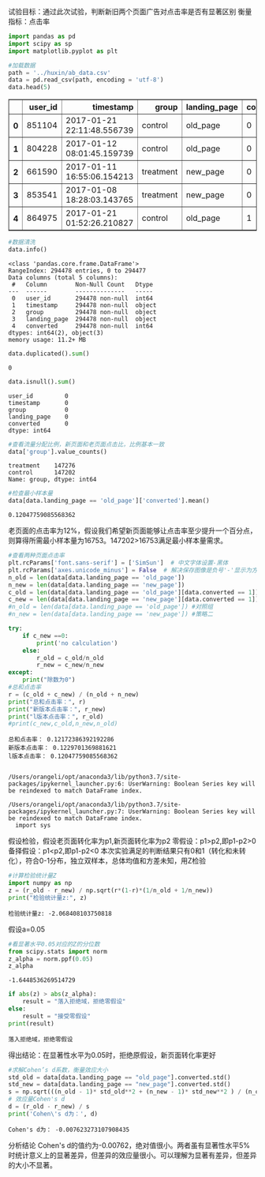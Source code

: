 试验目标：通过此次试验，判断新旧两个页面广告对点击率是否有显著区别
衡量指标：点击率


```python
import pandas as pd
import scipy as sp
import matplotlib.pyplot as plt
```


```python
#加载数据
path = '../huxin/ab_data.csv'
data = pd.read_csv(path, encoding = 'utf-8')
data.head(5)
```




<div>
<style scoped>
    .dataframe tbody tr th:only-of-type {
        vertical-align: middle;
    }

    .dataframe tbody tr th {
        vertical-align: top;
    }
    
    .dataframe thead th {
        text-align: right;
    }
</style>
<table border="1" class="dataframe">
  <thead>
    <tr style="text-align: right;">
      <th></th>
      <th>user_id</th>
      <th>timestamp</th>
      <th>group</th>
      <th>landing_page</th>
      <th>converted</th>
    </tr>
  </thead>
  <tbody>
    <tr>
      <th>0</th>
      <td>851104</td>
      <td>2017-01-21 22:11:48.556739</td>
      <td>control</td>
      <td>old_page</td>
      <td>0</td>
    </tr>
    <tr>
      <th>1</th>
      <td>804228</td>
      <td>2017-01-12 08:01:45.159739</td>
      <td>control</td>
      <td>old_page</td>
      <td>0</td>
    </tr>
    <tr>
      <th>2</th>
      <td>661590</td>
      <td>2017-01-11 16:55:06.154213</td>
      <td>treatment</td>
      <td>new_page</td>
      <td>0</td>
    </tr>
    <tr>
      <th>3</th>
      <td>853541</td>
      <td>2017-01-08 18:28:03.143765</td>
      <td>treatment</td>
      <td>new_page</td>
      <td>0</td>
    </tr>
    <tr>
      <th>4</th>
      <td>864975</td>
      <td>2017-01-21 01:52:26.210827</td>
      <td>control</td>
      <td>old_page</td>
      <td>1</td>
    </tr>
  </tbody>
</table>
</div>




```python
#数据清洗 
data.info()
```

    <class 'pandas.core.frame.DataFrame'>
    RangeIndex: 294478 entries, 0 to 294477
    Data columns (total 5 columns):
     #   Column        Non-Null Count   Dtype 
    ---  ------        --------------   ----- 
     0   user_id       294478 non-null  int64 
     1   timestamp     294478 non-null  object
     2   group         294478 non-null  object
     3   landing_page  294478 non-null  object
     4   converted     294478 non-null  int64 
    dtypes: int64(2), object(3)
    memory usage: 11.2+ MB



```python
data.duplicated().sum()
```




    0




```python
data.isnull().sum()
```




    user_id         0
    timestamp       0
    group           0
    landing_page    0
    converted       0
    dtype: int64




```python
#查看流量分配比例，新页面和老页面点击比，比例基本一致
data['group'].value_counts()
```




    treatment    147276
    control      147202
    Name: group, dtype: int64




```python
#检查最小样本量
data[data.landing_page == 'old_page']['converted'].mean()
```




    0.12047759085568362



老页面的点击率为12%，假设我们希望新页面能够让点击率至少提升一个百分点，则算得所需最小样本量为16753。147202>16753满足最小样本量需求。


```python
#查看两种页面点击率
plt.rcParams['font.sans-serif'] = ['SimSun']  # 中文字体设置-黑体
plt.rcParams['axes.unicode_minus'] = False  # 解决保存图像是负号'-'显示为方块的问题
n_old = len(data[data.landing_page == 'old_page'])
n_new = len(data[data.landing_page == 'new_page'])      
c_old = len(data[data.landing_page == 'old_page'][data.converted == 1])
c_new = len(data[data.landing_page == 'new_page'][data.converted == 1])
#n_old = len(data[data.landing_page == 'old_page']) #对照组
#n_new = len(data[data.landing_page == 'new_page']) #策略二

try:
    if c_new ==0:
        print('no calculation')
    else:
        r_old = c_old/n_old
        r_new = c_new/n_new
except:
    print("除数为0")
#总和点击率
r = (c_old + c_new) / (n_old + n_new)
print("总和点击率：", r)
print("新版本点击率：", r_new)
print("l版本点击率：", r_old)
#print(c_new,c_old,n_new,n_old)
```

    总和点击率： 0.12172386392192286
    新版本点击率： 0.1229701369881621
    l版本点击率： 0.12047759085568362


    /Users/orangeli/opt/anaconda3/lib/python3.7/site-packages/ipykernel_launcher.py:6: UserWarning: Boolean Series key will be reindexed to match DataFrame index.
      
    /Users/orangeli/opt/anaconda3/lib/python3.7/site-packages/ipykernel_launcher.py:7: UserWarning: Boolean Series key will be reindexed to match DataFrame index.
      import sys


假设检验，假设老页面转化率为p1,新页面转化率为p2
零假设：p1>p2,即p1-p2>0
备择假设：p1<p2,即p1-p2<0
本次实验满足的判断结果只有0和1（转化和未转化），符合0-1分布，独立双样本，总体均值和方差未知，用Z检验


```python
#计算检验统计量Z
import numpy as np
z = (r_old - r_new) / np.sqrt(r*(1-r)*(1/n_old + 1/n_new))
print("检验统计量z:", z)
```

    检验统计量z: -2.068408103750818


假设a=0.05


```python
#看显著水平0.05对应的Z的分位数
from scipy.stats import norm
z_alpha = norm.ppf(0.05)
z_alpha
```




    -1.6448536269514729




```python
if abs(z) > abs(z_alpha):
    result = "落入拒绝域，拒绝零假设"
else:
    result = "接受零假设"
print(result)
```

    落入拒绝域，拒绝零假设


得出结论：在显著性水平为0.05时，拒绝原假设，新页面转化率更好


```python
#求解Cohen’s d系数，衡量效应大小
std_old = data[data.landing_page == "old_page"].converted.std()
std_new = data[data.landing_page == "new_page"].converted.std()
s = np.sqrt(((n_old - 1)* std_old**2 + (n_new - 1)* std_new**2 ) / (n_old + n_new - 2))
# 效应量Cohen's d
d = (r_old - r_new) / s
print('Cohen\'s d为：', d)
```

    Cohen's d为： -0.007623273107908435


分析结论
Cohen's d的值约为-0.00762，绝对值很小。两者虽有显著性水平5%时统计意义上的显著差异，但差异的效应量很小。可以理解为显著有差异，但差异的大小不显著。
